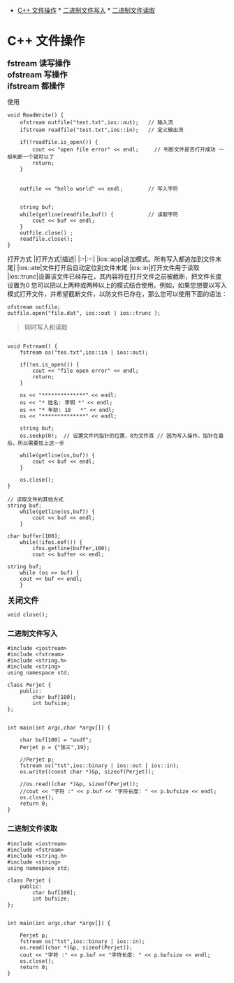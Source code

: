 
<!-- vim-markdown-toc GFM -->

* [C++ 文件操作](#c-文件操作)
		* [二进制文件写入](#二进制文件写入)
		* [二进制文件读取](#二进制文件读取)

<!-- vim-markdown-toc -->
# C++ 文件操作

<font size=4><b>
		fstream 读写操作  
		ofstream 写操作  
		ifstream 都操作  
</b></font>  

使用

```
void ReadWrite() {                       
	ofstream outfile("test.txt",ios::out);   // 输入流
	ifstream readfile("test.txt",ios::in);   // 定义输出流
                                         
	if(!readfile.is_open()) {              
		cout << "open file error" << endl;     // 判断文件是否打开成功 一般判断一个就可以了
		return;                              
	}                                      
	                                       
	                                       
	outfile << "hello world" << endl;        // 写入字符
                                         
	                                       
	string buf;                            
	while(getline(readfile,buf)) {           // 读取字符
		cout << buf << endl;                 
	}                                      
	outfile.close() ;                      
	readfile.close();                      
}                                        

```
打开方式
|打开方式|描述|
|:-|:-:|
|ios::app|追加模式。所有写入都追加到文件末尾|
|ios::ate|文件打开后自动定位到文件末尾
|ios::in|打开文件用于读取
|ios::trunc|设置该文件已经存在，其内容将在打开文件之前被截断，把文件长度设置为0
您可以把以上两种或两种以上的模式结合使用。例如，如果您想要以写入模式打开文件，并希望截断文件，以防文件已存在，那么您可以使用下面的语法：
```
ofstream outfile;
outfile.open("file.dat", ios::out | ios::trunc );

```
> 同时写入和读取
```

void Fstream() {
	fstream os("tes.txt",ios::in | ios::out);
	
	if(!os.is_open()) {
		cout << "file open error" << endl;
		return;
	}
	
	os << "**************" << endl;
	os << "* 姓名: 李明 *" << endl;
	os << "* 年龄: 18   *" << endl;
	os << "**************" << endl;
	
	string buf;
	os.seekp(0);  // 设置文件内指针的位置，0为文件首 // 因为写入操作，指针在最后，所以需要加上这一步
	
	while(getline(os,buf)) {
		cout << buf << endl;
	}
		
	os.close();
}
```

```
// 读取文件的其他方式
string buf;
	while(getline(os,buf)) {
		cout << buf << endl;
	}

char buffer[100];
	while(!ifos.eof()) {
		ifos.getline(buffer,100);
		cout << buffer << endl;

string buf;
	while (os >> buf) {
	cout << buf << endl;
	}
```


<font size=4><b>关闭文件</b></font>  
```
void close();
```
### 二进制文件写入
```
#include <iostream>
#include <fstream>
#include <string.h>
#include <string>
using namespace std;

class Perjet {
	public:
		char buf[100];
		int bufsize;
};


int main(int argc,char *argv[]) {
	
	char buf[100] = "asdf";
	Perjet p = {"张三",19};

	//Perjet p;
	fstream os("tst",ios::binary | ios::out | ios::in);
	os.write((const char *)&p, sizeof(Perjet));
	
	//os.read((char *)&p, sizeof(Perjet));
	//cout << "字符 :" << p.buf << "字符长度: " << p.bufsize << endl;
	os.close();
	return 0;
}
```

### 二进制文件读取 

```
#include <iostream>
#include <fstream>
#include <string.h>
#include <string>
using namespace std;

class Perjet {
	public:
		char buf[100];
		int bufsize;
};


int main(int argc,char *argv[]) {
	
	Perjet p;
	fstream os("tst",ios::binary | ios::in);
	os.read((char *)&p, sizeof(Perjet));
	cout << "字符 :" << p.buf << "字符长度: " << p.bufsize << endl;
	os.close();
	return 0;
}
```
